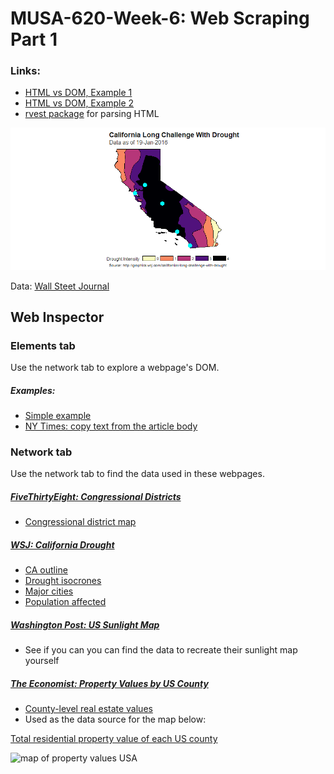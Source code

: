 # MUSA-620-Week-6: Web Scraping Part 1

### Links:
* [HTML vs DOM, Example 1](https://blueshift.io/selectors2.html)
* [HTML vs DOM, Example 2](https://blueshift.io/selectors2.html)
* [rvest package](https://cran.r-project.org/web/packages/rvest/rvest.pdf) for parsing HTML

![California drought](https://github.com/MUSA-620-Spring-2018/MUSA-620-Week-6/blob/master/save-california-drought.png)

Data: [Wall Steet Journal](http://graphics.wsj.com/californias-long-challenge-with-drought/)

## Web Inspector

### Elements tab

Use the network tab to explore a webpage's DOM.

##### Examples:
* [Simple example](https://blueshift.io/selectors2.html)
* [NY Times: copy text from the article body](https://www.nytimes.com/2016/08/23/upshot/50-years-of-electoral-college-maps-how-the-us-turned-red-and-blue.html)

### Network tab

Use the network tab to find the data used in these webpages.

##### [FiveThirtyEight: Congressional Districts](https://projects.fivethirtyeight.com/redistricting-maps/)
* [Congressional district map](https://projects.fivethirtyeight.com/redistricting-maps/US-current.topo.json)

##### [WSJ: California Drought](http://graphics.wsj.com/californias-long-challenge-with-drought/)
* [CA outline](http://graphics.wsj.com/californias-long-challenge-with-drought/data/shared/california.topo.json)
* [Drought isocrones](http://graphics.wsj.com/californias-long-challenge-with-drought/data/drought/drought.ca.topo.json)
* [Major cities](http://graphics.wsj.com/californias-long-challenge-with-drought/data/shared/major_cities.topo.json)
* [Population affected](http://graphics.wsj.com/californias-long-challenge-with-drought/data/drought/population-affected.csv)

##### [Washington Post: US Sunlight Map](https://www.washingtonpost.com/news/wonk/wp/2015/07/13/map-where-americas-sunniest-and-least-sunny-places-are/)
* See if you can you can find the data to recreate their sunlight map yourself

##### [The Economist: Property Values by US County](https://www.economist.com/blogs/graphicdetail/2015/04/daily-chart-2)
* [County-level real estate values](https://infographics.economist.com/2015/ASBTest/Land/js/countyData.js?__sbCache=0.26521743179319657)
* Used as the data source for the map below:

[Total residential property value of each US county](http://metrocosm.com/the-housing-value-of-every-county-in-the-u-s/)

![map of property values USA](http://i0.wp.com/metrocosm.com/wp-content/uploads/2015/10/cartogram-property-values.gif)
